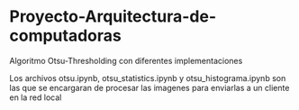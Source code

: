 # Proyecto-Arquitectura-de-computadoras
Algoritmo Otsu-Thresholding con diferentes implementaciones

Los archivos otsu.ipynb, otsu_statistics.ipynb y otsu_histograma.ipynb son las que se encargaran de procesar las imagenes para enviarlas a un cliente en la red local

